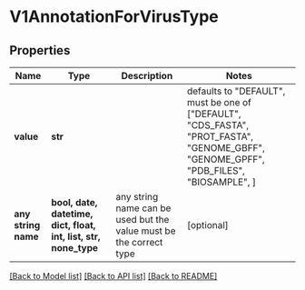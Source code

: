 # V1AnnotationForVirusType


## Properties
Name | Type | Description | Notes
------------ | ------------- | ------------- | -------------
**value** | **str** |  | defaults to "DEFAULT",  must be one of ["DEFAULT", "CDS_FASTA", "PROT_FASTA", "GENOME_GBFF", "GENOME_GPFF", "PDB_FILES", "BIOSAMPLE", ]
**any string name** | **bool, date, datetime, dict, float, int, list, str, none_type** | any string name can be used but the value must be the correct type | [optional]

[[Back to Model list]](../README.md#documentation-for-models) [[Back to API list]](../README.md#documentation-for-api-endpoints) [[Back to README]](../README.md)


